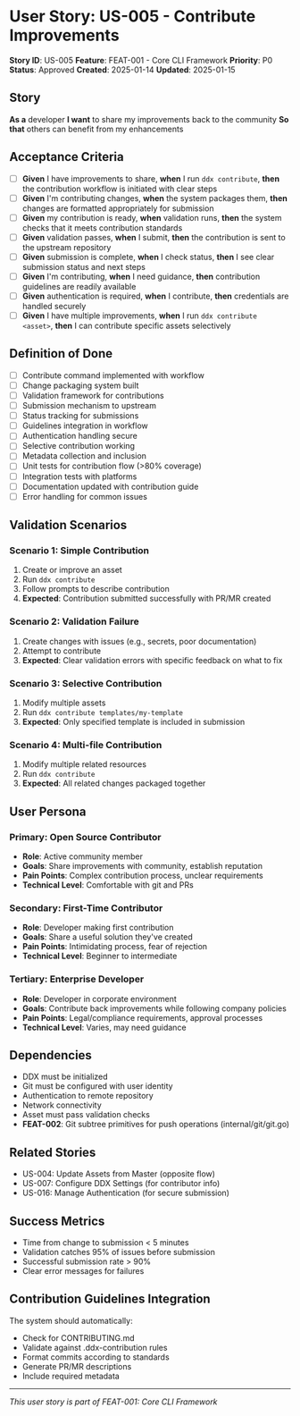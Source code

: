 # User Story: US-005 - Contribute Improvements

**Story ID**: US-005
**Feature**: FEAT-001 - Core CLI Framework
**Priority**: P0
**Status**: Approved
**Created**: 2025-01-14
**Updated**: 2025-01-15

## Story

**As a** developer
**I want** to share my improvements back to the community
**So that** others can benefit from my enhancements

## Acceptance Criteria

- [ ] **Given** I have improvements to share, **when** I run `ddx contribute`, **then** the contribution workflow is initiated with clear steps
- [ ] **Given** I'm contributing changes, **when** the system packages them, **then** changes are formatted appropriately for submission
- [ ] **Given** my contribution is ready, **when** validation runs, **then** the system checks that it meets contribution standards
- [ ] **Given** validation passes, **when** I submit, **then** the contribution is sent to the upstream repository
- [ ] **Given** submission is complete, **when** I check status, **then** I see clear submission status and next steps
- [ ] **Given** I'm contributing, **when** I need guidance, **then** contribution guidelines are readily available
- [ ] **Given** authentication is required, **when** I contribute, **then** credentials are handled securely
- [ ] **Given** I have multiple improvements, **when** I run `ddx contribute <asset>`, **then** I can contribute specific assets selectively

## Definition of Done

- [ ] Contribute command implemented with workflow
- [ ] Change packaging system built
- [ ] Validation framework for contributions
- [ ] Submission mechanism to upstream
- [ ] Status tracking for submissions
- [ ] Guidelines integration in workflow
- [ ] Authentication handling secure
- [ ] Selective contribution working
- [ ] Metadata collection and inclusion
- [ ] Unit tests for contribution flow (>80% coverage)
- [ ] Integration tests with platforms
- [ ] Documentation updated with contribution guide
- [ ] Error handling for common issues

## Validation Scenarios

### Scenario 1: Simple Contribution
1. Create or improve an asset
2. Run `ddx contribute`
3. Follow prompts to describe contribution
4. **Expected**: Contribution submitted successfully with PR/MR created

### Scenario 2: Validation Failure
1. Create changes with issues (e.g., secrets, poor documentation)
2. Attempt to contribute
3. **Expected**: Clear validation errors with specific feedback on what to fix

### Scenario 3: Selective Contribution
1. Modify multiple assets
2. Run `ddx contribute templates/my-template`
3. **Expected**: Only specified template is included in submission

### Scenario 4: Multi-file Contribution
1. Modify multiple related resources
2. Run `ddx contribute`
3. **Expected**: All related changes packaged together

## User Persona

### Primary: Open Source Contributor
- **Role**: Active community member
- **Goals**: Share improvements with community, establish reputation
- **Pain Points**: Complex contribution process, unclear requirements
- **Technical Level**: Comfortable with git and PRs

### Secondary: First-Time Contributor
- **Role**: Developer making first contribution
- **Goals**: Share a useful solution they've created
- **Pain Points**: Intimidating process, fear of rejection
- **Technical Level**: Beginner to intermediate

### Tertiary: Enterprise Developer
- **Role**: Developer in corporate environment
- **Goals**: Contribute back improvements while following company policies
- **Pain Points**: Legal/compliance requirements, approval processes
- **Technical Level**: Varies, may need guidance

## Dependencies

- DDX must be initialized
- Git must be configured with user identity
- Authentication to remote repository
- Network connectivity
- Asset must pass validation checks
- **FEAT-002**: Git subtree primitives for push operations (internal/git/git.go)

## Related Stories

- US-004: Update Assets from Master (opposite flow)
- US-007: Configure DDX Settings (for contributor info)
- US-016: Manage Authentication (for secure submission)

## Success Metrics

- Time from change to submission < 5 minutes
- Validation catches 95% of issues before submission
- Successful submission rate > 90%
- Clear error messages for failures

## Contribution Guidelines Integration

The system should automatically:
- Check for CONTRIBUTING.md
- Validate against .ddx-contribution rules
- Format commits according to standards
- Generate PR/MR descriptions
- Include required metadata

---
*This user story is part of FEAT-001: Core CLI Framework*